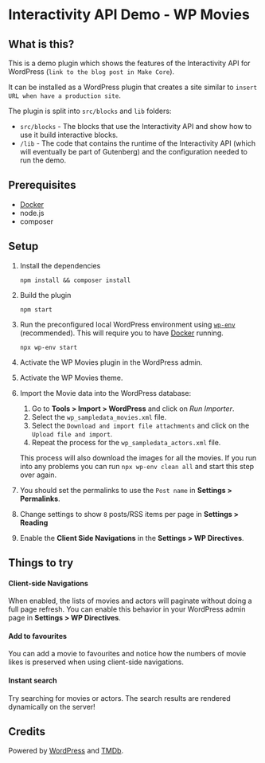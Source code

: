 # Interactivity API Demo - WP Movies

## What is this?

This is a demo plugin which shows the features of the Interactivity API for WordPress (`link to the blog post in Make Core`).

It can be installed as a WordPress plugin that creates a site similar to `insert
URL when have a production site`.

The plugin is split into `src/blocks` and `lib` folders:

- `src/blocks` - The blocks that use the Interactivity API and show how to use
  it build interactive blocks.
- `/lib` - The code that contains the runtime of the Interactivity API (which
  will eventually be part of Gutenberg) and the configuration needed to run the demo.

## Prerequisites

- [Docker](https://www.docker.com/)
- node.js
- composer

## Setup

1. Install the dependencies

    ```
    npm install && composer install
    ```
2. Build the plugin

    ```
    npm start
    ```

3. Run the preconfigured local WordPress environment using
   [`wp-env`](https://developer.wordpress.org/block-editor/reference-guides/packages/packages-env/)
   (recommended). This will require you to have
   [Docker](https://www.docker.com/) running.

   ```
   npx wp-env start
   ```
   
4. Activate the WP Movies plugin in the WordPress admin.
5. Activate the WP Movies theme.
6. Import the Movie data into the WordPress database:
    1. Go to **Tools > Import > WordPress** and click on _Run Importer_.
    2. Select the `wp_sampledata_movies.xml` file.
    3. Select the `Download and import file attachments` and click on the
       `Upload file and import`.
    4. Repeat the process for the `wp_sampledata_actors.xml` file.
    
    This process will also download the images for all the movies. If you run into any 
    problems you can run `npx wp-env clean all` and start this step over again.
    
7. You should set the permalinks to use the `Post name` in **Settings > Permalinks**.
8. Change settings to show `8` posts/RSS items per page in **Settings > Reading**
9. Enable the **Client Side Navigations** in the **Settings > WP Directives**.

## Things to try

#### Client-side Navigations

When enabled, the lists of movies and actors will paginate without doing a full
page refresh. You can enable this behavior in your WordPress admin page in
**Settings > WP Directives**.

#### Add to favourites
You can add a movie to favourites and notice how the numbers of movie likes is
preserved when using client-side navigations.

#### Instant search
Try searching for movies or actors. The search results are rendered dynamically
on the server!

## Credits

Powered by [WordPress](https://wordpress.org/) and [TMDb](https://www.themoviedb.org/).